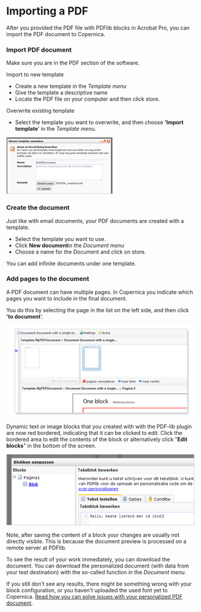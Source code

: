 # Importing a PDF

After you provided the PDF file with PDFlib blocks in Acrobat Pro, you
can import the PDF document to Copernica.

### Import PDF document

Make sure you are in the PDF section of the software.

Import to new template

-   Create a new template in the *Template menu*
-   Give the template a descriptive name
-   Locate the PDF file on your computer and then click store.

Overwrite existing template

-   Select the template you want to overwrite, and then choose **'Import
    template**' in the *Template menu*.

![](../images/importdocument.png)

### Create the document

Just like with email documents, your PDF documents are created with a
template.

-   Select the template you want to use.
-   Click **New document**in the *Document menu*
-   Choose a name for the Document and click on store.

You can add infinite documents under one template.

### Add pages to the document

A PDF document can have multiple pages. In Copernica you indicate which
pages you want to include in the final document.

You do this by selecting the page in the list on the left side, and then
click **'to document**'.

![](../images/naardocument.png)

Dynamic text or image blocks that you created with with the PDF-lib
plugin are now red bordered, indicating that it can be clicked to edit.
Click the bordered area to edit the contents of the block or
alternatively click "**Edit blocks**" in the bottom of the screen.

![](../images/inhoudblokbewerken.png)

Note, after saving the content of a block your changes are usually not
directly visible. This is because the document preview is processed on a
remote server at PDFlib.

To see the result of your work immediately, you can download the
document. You can download the personalized document (with data from
your test destination) with the so-called function in the *Document
menu*.

If you still don't see any results, there might be something wrong with
your block configuration, or you haven't uploaded the used font yet to
Copernica. [Read how you can solve issues with your personalized PDF
document](./pdf-blocks-formatting-what-should-you-take-into-account.md).
